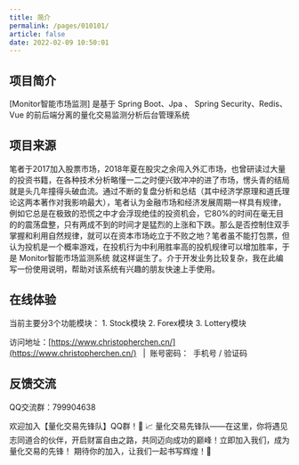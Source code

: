 ```yaml
---
title: 简介
permalink: /pages/010101/
article: false
date: 2022-02-09 10:50:01
---
```

## 项目简介
<!-- [![star](https://gitee.com/elunez/eladmin/badge/star.svg?theme=white)](https://gitee.com/elunez/eladmin)
[![GitHub stars](https://img.shields.io/github/stars/elunez/eladmin.svg?style=social&label=Stars)](https://github.com/elunez/eladmin)
[![GitHub forks](https://img.shields.io/github/forks/elunez/eladmin.svg?style=social&label=Fork)](https://github.com/elunez/eladmin) -->

[Monitor智能市场监测] 是基于 Spring Boot、Jpa 、 Spring Security、Redis、Vue 的前后端分离的量化交易监测分析后台管理系统

<!-- ::: tip 如果项目对你有帮助，可以将本站加入【广告拦截白名单】如果遇到感兴趣的广告，可以点击查看支持下，感谢支持
::: -->

## 项目来源

笔者于2017加入股票市场，2018年夏在股灾之余闯入外汇市场，也曾研读过大量的投资书籍，在各种技术分析略懂一二之时便兴致冲冲的进了市场，愣头青的结局就是头几年撞得头破血流。通过不断的复盘分析和总结（其中经济学原理和道氏理论这两本著作对我影响最大），笔者认为金融市场和经济发展周期一样具有规律，例如它总是在极致的恐慌之中才会浮现绝佳的投资机会，它80%的时间在毫无目的的震荡盘整，只有两成不到的时间才是猛烈的上涨和下跌。那么是否控制住双手掌握和利用自然规律，就可以在资本市场屹立于不败之地？笔者虽不能打包票，但认为投机是一个概率游戏，在投机行为中利用胜率高的投机规律可以增加胜率，于是 Monitor智能市场监测系统 就这样诞生了。介于开发业务比较复杂，我在此编写一份使用说明，帮助对该系统有兴趣的朋友快速上手使用。
 <!-- [点我查看](/pages/010101/#项目源码) -->

## 在线体验
当前主要分3个功能模块：
    1. Stock模块
    2. Forex模块
    3. Lottery模块

访问地址：[https://www.christopherchen.cn/](https://www.christopherchen.cn/) &nbsp;&nbsp;|&nbsp;&nbsp;账号密码：&nbsp;&nbsp;手机号 / 验证码

<!-- ## 项目源码

码云作为国内同步仓库，可解决Github克隆缓慢的问题，两个平台的代码都是同步更新的，按需选择

| 版本           |   Github  |   Gitee  |
|--------------|--- | --- |
| Mybatis-Plus |  [https://github.com/elunez/eladmin-mp](https://github.com/elunez/eladmin-mp)   | [https://gitee.com/elunez/eladmin-mp](https://gitee.com/elunez/eladmin-mp) |
| Spring Data JPA   |  [https://github.com/elunez/eladmin](https://github.com/elunez/eladmin)   |  [https://gitee.com/elunez/eladmin](https://gitee.com/elunez/eladmin)  | -->

## 反馈交流

QQ交流群：799904638

欢迎加入【量化交易先锋队】QQ群！🚀
📈 量化交易先锋队——在这里，你将遇见志同道合的伙伴，开启财富自由之路，共同迈向成功的巅峰！立即加入我们，成为量化交易的先锋！
期待你的加入，让我们一起书写辉煌！🌟
<Vssue :title="$title" />
